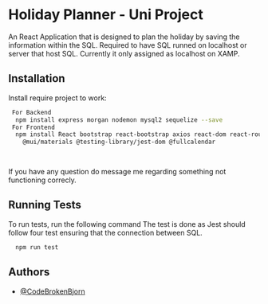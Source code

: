 
# Holiday Planner - Uni Project

An React Application that is designed to plan the holiday by saving the information within the SQL. Required to have SQL runned on localhost or server that host SQL. Currently it only assigned as localhost on XAMP.



## Installation

Install require project to work:

```bash
 For Backend
  npm install express morgan nodemon mysql2 sequelize --save
 For Frontend
  npm install React bootstrap react-bootstrap axios react-dom react-router-dom
    @mui/materials @testing-library/jest-dom @fullcalendar

   
```
 If you have any question do message me regarding something not functioning correcly.
    
## Running Tests

To run tests, run the following command
The test is done as Jest should follow four test ensuring that the connection between SQL.

```bash
  npm run test
```


## Authors

- [@CodeBrokenBjorn](https://github.com/CodeBrokenBjorn)


